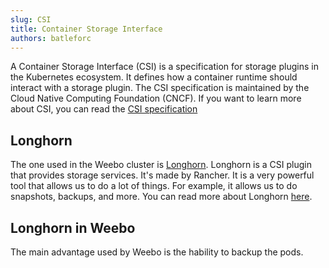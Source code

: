 ```yaml
---
slug: CSI
title: Container Storage Interface
authors: batleforc
---
```


A Container Storage Interface (CSI) is a specification for storage plugins in the Kubernetes ecosystem. It defines how a container runtime should interact with a storage plugin. The CSI specification is maintained by the Cloud Native Computing Foundation (CNCF). If you want to learn more about CSI, you can read the [CSI specification](https://github.com/container-storage-interface/spec)

## Longhorn

The one used in the Weebo cluster is [Longhorn](https://longhorn.io/). Longhorn is a CSI plugin that provides storage services. It's made by Rancher. It is a very powerful tool that allows us to do a lot of things. For example, it allows us to do snapshots, backups, and more. You can read more about Longhorn [here](https://longhorn.io/docs/1.5.1/).

## Longhorn in Weebo

The main advantage used by Weebo is the hability to backup the pods.
